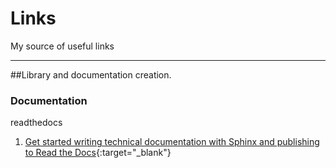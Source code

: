 # Links
My source of useful links 


---
##Library and documentation creation.

### Documentation
readthedocs
1. [Get started writing technical documentation with Sphinx and publishing to Read the Docs](https://docs.readthedocs.io/en/stable/intro/getting-started-with-sphinx.html){:target="_blank"}

